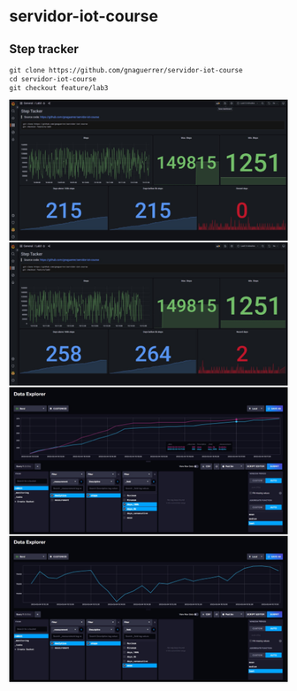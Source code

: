 # servidor-iot-course

## Step tracker

```
git clone https://github.com/gnaguerrer/servidor-iot-course
cd servidor-iot-course
git checkout feature/lab3
```

![grafana_panel_1](./images/grafana2.jpeg)
![grafana_panel_1](./images/grafana1.jpeg)
![influx_1](./images/influx1.jpeg)
![influx_2](./images/influx2.jpeg)
